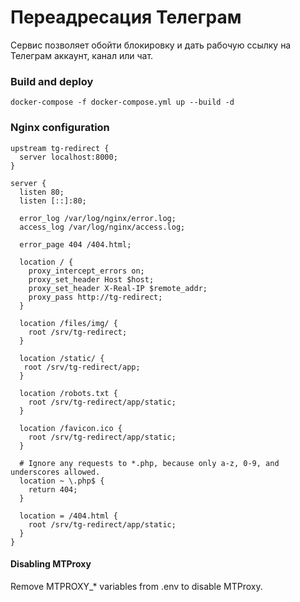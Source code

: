 # Переадресация Телеграм

Сервис позволяет обойти блокировку и дать рабочую ссылку на Телеграм аккаунт, канал или чат.

### Build and deploy

```
docker-compose -f docker-compose.yml up --build -d
```

### Nginx configuration

```
upstream tg-redirect {
  server localhost:8000;
}

server {
  listen 80;
  listen [::]:80;

  error_log /var/log/nginx/error.log;
  access_log /var/log/nginx/access.log;

  error_page 404 /404.html;

  location / {
    proxy_intercept_errors on;
    proxy_set_header Host $host;
    proxy_set_header X-Real-IP $remote_addr;
    proxy_pass http://tg-redirect;
  }

  location /files/img/ {
    root /srv/tg-redirect;
  }

  location /static/ {
   root /srv/tg-redirect/app;
  }

  location /robots.txt {
    root /srv/tg-redirect/app/static;
  }

  location /favicon.ico {
    root /srv/tg-redirect/app/static;
  }

  # Ignore any requests to *.php, because only a-z, 0-9, and underscores allowed.
  location ~ \.php$ {
    return 404;
  }

  location = /404.html {
    root /srv/tg-redirect/app/static;
  }
}
```

#### Disabling MTProxy

Remove MTPROXY_* variables from .env to disable MTProxy.
